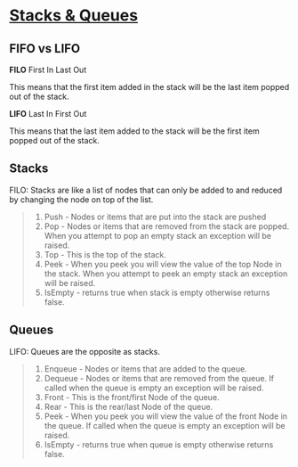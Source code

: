 # [Stacks & Queues](https://codefellows.github.io/common_curriculum/data_structures_and_algorithms/Code_401/class-10/resources/stacks_and_queues.html)

## FIFO vs LIFO

**FILO**
First In Last Out

This means that the first item added in the stack will be the last item popped out of the stack.

**LIFO**
Last In First Out

This means that the last item added to the stack will be the first item popped out of the stack.

## Stacks

FILO: Stacks are like a list of nodes that can only be added to and reduced by changing the node on top of the list.

>1. Push - Nodes or items that are put into the stack are pushed
>2. Pop - Nodes or items that are removed from the stack are popped. When you attempt to pop an empty stack an exception will be raised.
>3. Top - This is the top of the stack.
>4. Peek - When you peek you will view the value of the top Node in the stack. When you attempt to peek an empty stack an exception will be raised.
>5. IsEmpty - returns true when stack is empty otherwise returns false.


## Queues

LIFO: Queues are the opposite as stacks. 

>1. Enqueue - Nodes or items that are added to the queue.
>2. Dequeue - Nodes or items that are removed from the queue. If called when the queue is empty an exception will be raised.
>3. Front - This is the front/first Node of the queue.
>4. Rear - This is the rear/last Node of the queue.
>5. Peek - When you peek you will view the value of the front Node in the queue. If called when the queue is empty an exception will be raised.
>6. IsEmpty - returns true when queue is empty otherwise returns false.